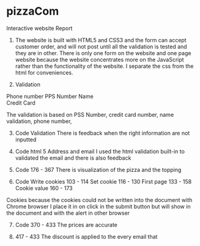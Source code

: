 # pizzaCom


Interactive website Report


1.	The website is built with HTML5 and CSS3 and the form can accept customer order, and will not post until all the validation is tested and they are in other. There is only one form on the website and one page website because the website concentrates more on the JavaScript rather than the functionality of the website. I separate the css from the html for conveniences.

2.	Validation 
 
Phone number 
PPS Number
Name 	
Credit Card	

The validation is based on PSS Number, credit card number, name validation, phone number, 


3.	Code
Validation
There is feedback when the right information are not inputted 

4.	Code html 5 Address and email
I used the html validation built-in to validated the email and there is also feedback 

5.	Code
176 - 367
There is visualization of the pizza and the topping

6.	Code
Write cookies	103 - 114
Set cookie		116 - 130
First page		133 - 158
Cookie value	160 - 173

Cookies because the cookies could not be written into the document with Chrome browser I place it in on click in the submit button but will show in the document and with the alert in other browser

7.	Code
370 - 433
The prices are accurate 

8.	417 - 433
The discount is applied to the every email that 
